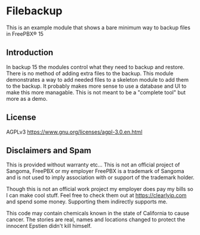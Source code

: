 # Filebackup
This is an example module that shows a bare minimum way to backup files in FreePBX® 15

## Introduction

In backup 15 the modules control what they need to backup and restore. There is no method of adding extra files to the backup.
This module demonstrates a way to add needed files to a skeleton module to add them to the backup.
It probably makes more sense to use a database and UI to make this more managable. This is not meant to be a "complete tool" but more as a demo.

## License
AGPLv3 https://www.gnu.org/licenses/agpl-3.0.en.html

## Disclaimers and Spam
This is provided without warranty etc...
This is not an official project of Sangoma, FreePBX or my employer
FreePBX is a trademark of Sangoma and is not used to imply association with or support of the trademark holder.

Though this is not an official work project my employer does pay my bills so I can make cool stuff. 
Feel free to check them out at https://clearlyip.com and spend some money. Supporting them indirectly supports me.

This code may contain chemicals known in the state of California to cause cancer.
The stories are real, names and locations changed to protect the innocent
Epstien didn't kill himself.
